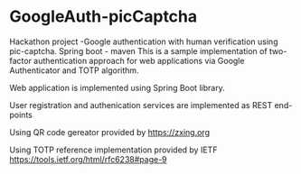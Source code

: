 # GoogleAuth-picCaptcha
Hackathon project -Google authentication with human verification using pic-captcha. Spring boot - maven 
This is a sample implementation of two-factor authentication approach for web applications via Google Authenticator and TOTP algorithm.


Web application is implemented using Spring Boot library.

User registration and authenication services are implemented as REST end-points

Using QR code gereator provided by https://zxing.org

Using TOTP reference implementation provided by IETF https://tools.ietf.org/html/rfc6238#page-9

